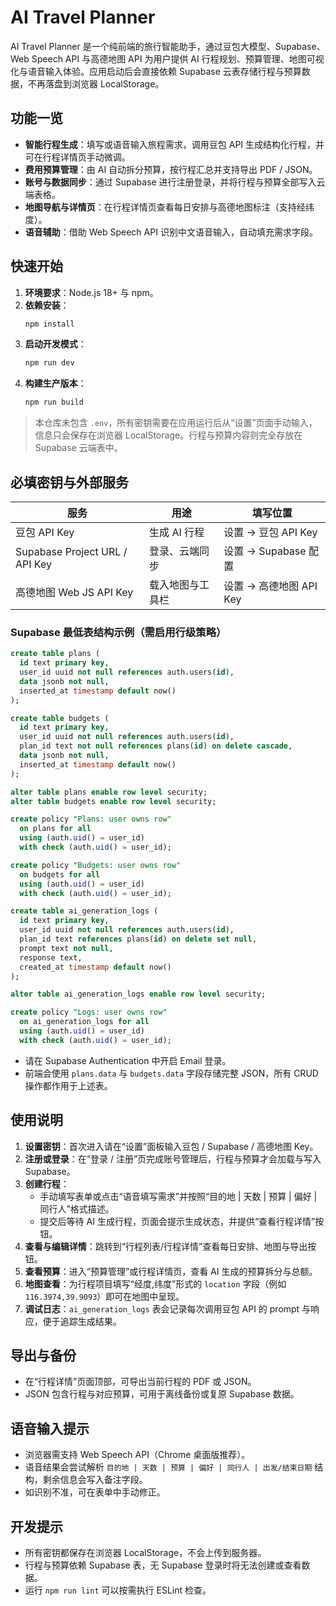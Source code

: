 # AI Travel Planner

AI Travel Planner 是一个纯前端的旅行智能助手，通过豆包大模型、Supabase、Web Speech API 与高德地图 API 为用户提供 AI 行程规划、预算管理、地图可视化与语音输入体验。应用启动后会直接依赖 Supabase 云表存储行程与预算数据，不再落盘到浏览器 LocalStorage。

## 功能一览
- **智能行程生成**：填写或语音输入旅程需求，调用豆包 API 生成结构化行程，并可在行程详情页手动微调。
- **费用预算管理**：由 AI 自动拆分预算，按行程汇总并支持导出 PDF / JSON。
- **账号与数据同步**：通过 Supabase 进行注册登录，并将行程与预算全部写入云端表格。
- **地图导航与详情页**：在行程详情页查看每日安排与高德地图标注（支持经纬度）。
- **语音辅助**：借助 Web Speech API 识别中文语音输入，自动填充需求字段。

## 快速开始
1. **环境要求**：Node.js 18+ 与 npm。
2. **依赖安装**：
   ```bash
   npm install
   ```
3. **启动开发模式**：
   ```bash
   npm run dev
   ```
4. **构建生产版本**：
   ```bash
   npm run build
   ```

> 本仓库未包含 `.env`，所有密钥需要在应用运行后从“设置”页面手动输入，信息只会保存在浏览器 LocalStorage。行程与预算内容则完全存放在 Supabase 云端表中。

## 必填密钥与外部服务
| 服务 | 用途 | 填写位置 |
| --- | --- | --- |
| 豆包 API Key | 生成 AI 行程 | 设置 → 豆包 API Key |
| Supabase Project URL / API Key | 登录、云端同步 | 设置 → Supabase 配置 |
| 高德地图 Web JS API Key | 载入地图与工具栏 | 设置 → 高德地图 API Key |

### Supabase 最低表结构示例（需启用行级策略）
```sql
create table plans (
  id text primary key,
  user_id uuid not null references auth.users(id),
  data jsonb not null,
  inserted_at timestamp default now()
);

create table budgets (
  id text primary key,
  user_id uuid not null references auth.users(id),
  plan_id text not null references plans(id) on delete cascade,
  data jsonb not null,
  inserted_at timestamp default now()
);

alter table plans enable row level security;
alter table budgets enable row level security;

create policy "Plans: user owns row"
  on plans for all
  using (auth.uid() = user_id)
  with check (auth.uid() = user_id);

create policy "Budgets: user owns row"
  on budgets for all
  using (auth.uid() = user_id)
  with check (auth.uid() = user_id);

create table ai_generation_logs (
  id text primary key,
  user_id uuid not null references auth.users(id),
  plan_id text references plans(id) on delete set null,
  prompt text not null,
  response text,
  created_at timestamp default now()
);

alter table ai_generation_logs enable row level security;

create policy "Logs: user owns row"
  on ai_generation_logs for all
  using (auth.uid() = user_id)
  with check (auth.uid() = user_id);
```
- 请在 Supabase Authentication 中开启 Email 登录。
- 前端会使用 `plans.data` 与 `budgets.data` 字段存储完整 JSON，所有 CRUD 操作都作用于上述表。

## 使用说明
1. **设置密钥**：首次进入请在“设置”面板输入豆包 / Supabase / 高德地图 Key。
2. **注册或登录**：在“登录 / 注册”页完成账号管理后，行程与预算才会加载与写入 Supabase。
3. **创建行程**：
   - 手动填写表单或点击“语音填写需求”并按照“目的地 | 天数 | 预算 | 偏好 | 同行人”格式描述。
   - 提交后等待 AI 生成行程，页面会提示生成状态，并提供“查看行程详情”按钮。
4. **查看与编辑详情**：跳转到“行程列表/行程详情”查看每日安排、地图与导出按钮。
5. **查看预算**：进入“预算管理”或行程详情页，查看 AI 生成的预算拆分与总额。
6. **地图查看**：为行程项目填写“经度,纬度”形式的 `location` 字段（例如 `116.3974,39.9093`）即可在地图中呈现。
7. **调试日志**：`ai_generation_logs` 表会记录每次调用豆包 API 的 prompt 与响应，便于追踪生成结果。

## 导出与备份
- 在“行程详情”页面顶部，可导出当前行程的 PDF 或 JSON。
- JSON 包含行程与对应预算，可用于离线备份或复原 Supabase 数据。

## 语音输入提示
- 浏览器需支持 Web Speech API（Chrome 桌面版推荐）。
- 语音结果会尝试解析 `目的地 | 天数 | 预算 | 偏好 | 同行人 | 出发/结束日期` 结构，剩余信息会写入备注字段。
- 如识别不准，可在表单中手动修正。

## 开发提示
- 所有密钥都保存在浏览器 LocalStorage，不会上传到服务器。
- 行程与预算依赖 Supabase 表，无 Supabase 登录时将无法创建或查看数据。
- 运行 `npm run lint` 可以按需执行 ESLint 检查。
